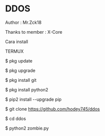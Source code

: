 # DDOS

Author : Mr.Zck18

Thanks to member : X-Core

Cara install

TERMUX

$ pkg update

$ pkg upgrade

$ pkg install git

$ pkg install python2

$ pip2 install --upgrade pip

$ git clone https://github.com/hodey745/ddos

$ cd ddos

$ python2 zombie.py
